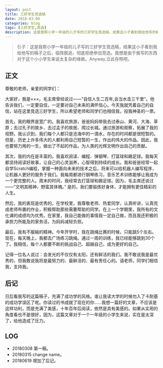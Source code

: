 ```yaml
---
layout: post
title: 三好学生竞选稿
date: 2018-03-08
categories: blog
tags: [三好学生,竞选]
description: 这是我帮小学一年级的儿子写的三好学生竞选稿，结果这小子看到我给他写的稿子之后，临阵脱逃，彻底拒绝参加竞选。我想是由于我写的东西对于这个小小学生来说太复杂的缘故。Anyway,立此存照吧。
---
```


> 引子：这是我帮小学一年级的儿子写的三好学生竞选稿，结果这小子看到我给他写的稿子之后，临阵脱逃，彻底拒绝参加竞选。我想是由于我写的东西对于这个小小学生来说太复杂的缘故。Anyway,立此存照吧。

## 正文

尊敬的老师，亲爱的同学们：

大家好，我是×××。毛主席曾经说过——“自信人生二百年,会当水击三千里”。他告诉我们，一定要自信，一定要对自己未来的满怀信心。今天我就凭着自己的自信，站在这里竞选三好学生，所以希望老师和同学们也相信我，投我神圣的一票。

首先，我的眼界是宽广的。我喜欢旅游，爸爸妈妈带我去过泰山、黄河、大海、草原；去过孔子的故乡、去过孟子的故居、爬过长城。通过旅游和观察，拓展了我的视野。我认识到，我们每个人都只是沧海中的一滴水，存在的时间都是很短暂的。但是，历史上许多伟大的人都利用自己短暂的一生，作出的伟大的作品。因此，我也要努力用的一生，做出了不起的作品，为人类的光辉文明作出自己的贡献。

其次，我的内在是丰富的。我喜欢阅读、编程、弹钢琴、打篮球和踢足球。我每天都坚持阅读好故事，让自己的心灵滋养，心智得到持续的成长。我和爸爸经常一起自学Scratch编程，掌握一种面向未来的技术之后，将来可以给机器人编写程序，让机器人更好的服务于我们。我每周都进行钢琴练习，音乐艺术训练能够让我成为一个更完整的人。周末的时间，我经常去打篮球和踢足球。因为，毛主席还说过——“文明其精神，野蛮其体魄。” 是的，我们要锻炼好身体，才能拥有更佳精彩的人生。

然后，我的表现是优秀的。在学校里，我尊敬老师、热爱同学，认真听讲，认真完成老师布置的作业，积极帮助那些需要帮助的同学。在上一个学期里，我所有的文化课的成绩均为优秀。在家里，我自己能做的事情我一定自己做，而且我还积极的承担力所能及的家务活，为妈妈减轻负担。

最后，我有不服输的精神。今年开学时，我在跳绳比赛的时候，只能跳5个左右。现在，每天晚上，我都去广场练习跳绳。通过一周的训练，我已经能够跳到30个了。我相信，每个人都要不断的挑战自己、超越自己，成为更好的自己。

记得一位名人说过：会发光的不仅仅有太阳，还有鲜活的我们。我不敢说我是最优秀的，但我敢说我将是最努力的、最鲜活的、最有责任心的。请老师，同学们相信我，支持我。

## 后记
日后看我写的这篇稿子，充满了成功学的风格。谁让我读大学的时候勿入了卡耐基的成功学误区了呢。你读过的书成就了现在的你……我想一篇好的文章，不应该是这样功利，而是充满了美感，十年百年后阅读，依然是具有美感的。如果从实用的角度看也不是很好，因为，这篇文章对于一个一年级的小学生来说，实在是太深了，给他造成了压力。

## LOG
- 20180308 第一稿。
- 20180315 change name。
- 20180619 增加了后记。

